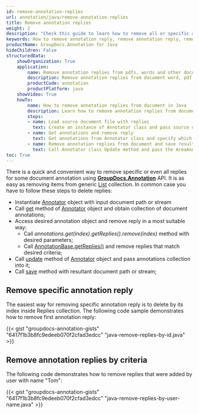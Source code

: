 ```yaml
---
id: remove-annotation-replies
url: annotation/java/remove-annotation-replies
title: Remove annotation replies
weight: 2
description: "Check this guide to learn how to remove all or specific annotation replies when collaborate over document using GroupDocs.Annotation for Java API."
keywords: How to remove annotation reply, remove annotation reply, remove reply, reply to annotation, remove annotation comment
productName: GroupDocs.Annotation for Java
hideChildren: False
structuredData:
    showOrganization: True
    application:
        name: Remove annotation replies from pdfs, words and other documents with Java
        description: Remove annotation replies from document word, pdf and other docs natively on mac, windows or ubuntu with high performance using Java language and GroupDocs.Annotation for Java APIs
        productCode: annotation
        productPlatform: java 
    showVideo: True
    howTo:
        name: How to remove annotation replies from document in Java
        description: Learn how to remove annotation replies from document in Java step by step
        steps:
        - name: Load source document file with replies
          text: Create an instance of Annotator class and pass source document file path as a constructor parameter. You may specify absolute or relative file path as per your requirements. 
        - name: Get annotations and remove reply
          text: Get annotations from Annotator class and specify which reply need to delete by index or user name.
        - name: Remove annotation replies from document and save result
          text: Call Annotator class Update method and pass the AreaAnnotation (or other type of annotation) object with removed replies from the previous step as parameter then call Save method from Annotator class and pass the output filename as parameter.
toc: True
---
```


There is a quick and convenient way to remove specific or even all replies for some document annotation using **[GroupDocs.Annotation](https://products.groupdocs.com/annotation/java)** API. It is as easy as removing items from generic [List<T>](https://docs.microsoft.com/en-us/dotnet/api/system.collections.generic.list-1) collection. In common case you have to follow these steps to delete replies:

*   Instantiate [Annotator](https://apireference.groupdocs.com/java/annotation/com.groupdocs.annotation/Annotator) object with input document path or stream
*   Call [get](https://apireference.groupdocs.com/java/annotation/com.groupdocs.annotation/Annotator#get()) method of [Annotator](https://apireference.groupdocs.com/java/annotation/com.groupdocs.annotation/Annotator) object and obtain collection of document annotations;
*   Access desired annotation object and remove reply in a most suitable way:
    *   Call *annotations.get(index).getReplies().remove(index)* method with desired parameters;
    *   Call [AnnotationBase.getReplies()](https://apireference.groupdocs.com/java/annotation/com.groupdocs.annotation.models.annotationmodels/AnnotationBase#getReplies()) and remove replies that match desired criteria;
*   Call [update](https://apireference.groupdocs.com/java/annotation/com.groupdocs.annotation/Annotator#update(java.util.List)) method of [Annotator](https://apireference.groupdocs.com/java/annotation/com.groupdocs.annotation/Annotator) object and pass annotations collection into it;
*   Call [save](https://apireference.groupdocs.com/java/annotation/com.groupdocs.annotation/Annotator#save(java.lang.String)) method with resultant document path or stream;
    

## Remove specific annotation reply 

The easiest way for removing specific annotation reply is to delete by its index inside Replies collection. The following code sample demonstrates how to remove first annotation reply:

{{< gist "groupdocs-annotation-gists" "6417f1b3b8fc9edeeb070f2cfad3edcc" "java-remove-replies-by-id.java" >}}

## Remove annotation replies by criteria

The following code demonstrates how to remove replies that were added by user with name "Tom":

{{< gist "groupdocs-annotation-gists" "6417f1b3b8fc9edeeb070f2cfad3edcc" "java-remove-replies-by-user-name.java" >}}